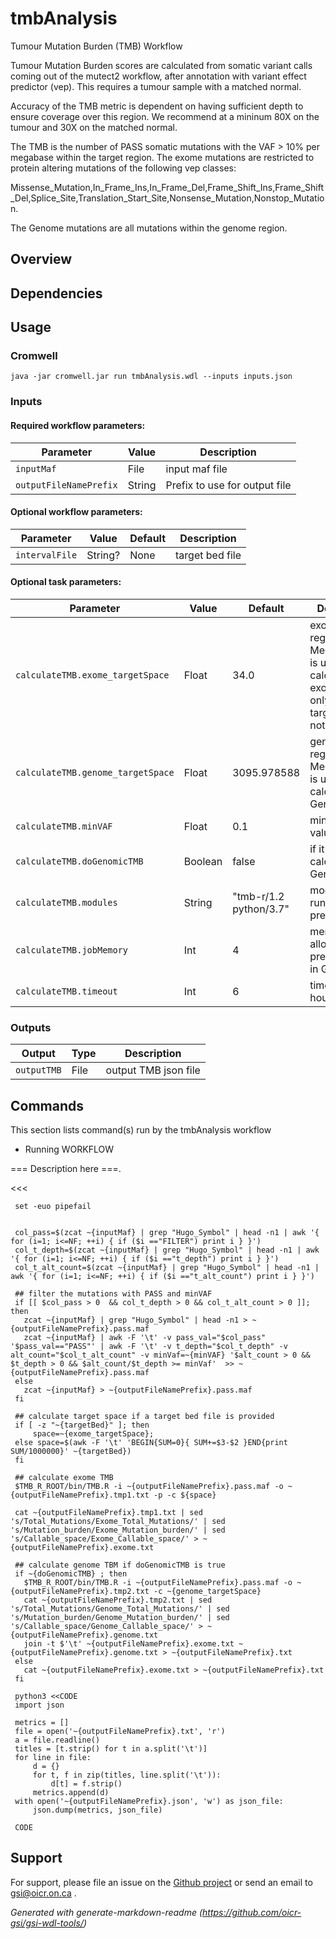 # tmbAnalysis

Tumour Mutation Burden (TMB) Workflow

Tumour Mutation Burden scores are calculated from somatic variant calls coming out of the mutect2 workflow, after annotation with variant effect predictor (vep).  This requires a tumour sample with a matched normal.

Accuracy of the TMB metric is dependent on having sufficient depth to ensure coverage over this region. We recommend at a mininum 80X on the tumour and 30X on the matched normal.

The TMB is the number of PASS somatic mutations with the VAF > 10% per megabase within the target region.  The exome mutations are restricted to protein altering mutations of the following vep classes:

Missense_Mutation,In_Frame_Ins,In_Frame_Del,Frame_Shift_Ins,Frame_Shift_Del,Splice_Site,Translation_Start_Site,Nonsense_Mutation,Nonstop_Mutation.

The Genome mutations are all mutations within the genome region.

## Overview

## Dependencies



## Usage

### Cromwell
```
java -jar cromwell.jar run tmbAnalysis.wdl --inputs inputs.json
```

### Inputs

#### Required workflow parameters:
Parameter|Value|Description
---|---|---
`inputMaf`|File|input maf file
`outputFileNamePrefix`|String|Prefix to use for output file


#### Optional workflow parameters:
Parameter|Value|Default|Description
---|---|---|---
`intervalFile`|String?|None|target bed file


#### Optional task parameters:
Parameter|Value|Default|Description
---|---|---|---
`calculateTMB.exome_targetSpace`|Float|34.0|exome target region in Megabase. It is used to calculate exome TMB only when targetBed is not provided
`calculateTMB.genome_targetSpace`|Float|3095.978588|genome region in Megabase. It is used to calculate Genomic TMB
`calculateTMB.minVAF`|Float|0.1|minimum VAF value
`calculateTMB.doGenomicTMB`|Boolean|false|if it is true, calculate Genomic TMB
`calculateTMB.modules`|String|"tmb-r/1.2 python/3.7"|module for running preprocessing
`calculateTMB.jobMemory`|Int|4|memory allocated to preprocessing, in GB
`calculateTMB.timeout`|Int|6|timeout in hours


### Outputs

Output | Type | Description
---|---|---
`outputTMB`|File|output TMB json file


## Commands
 This section lists command(s) run by the tmbAnalysis workflow
 
 * Running WORKFLOW
 
 === Description here ===.
 
 <<<
 
     set -euo pipefail
 
 
     col_pass=$(zcat ~{inputMaf} | grep "Hugo_Symbol" | head -n1 | awk '{ for (i=1; i<=NF; ++i) { if ($i =="FILTER") print i } }')
     col_t_depth=$(zcat ~{inputMaf} | grep "Hugo_Symbol" | head -n1 | awk '{ for (i=1; i<=NF; ++i) { if ($i =="t_depth") print i } }')
     col_t_alt_count=$(zcat ~{inputMaf} | grep "Hugo_Symbol" | head -n1 | awk '{ for (i=1; i<=NF; ++i) { if ($i =="t_alt_count") print i } }')
 
     ## filter the mutations with PASS and minVAF
     if [[ $col_pass > 0  && col_t_depth > 0 && col_t_alt_count > 0 ]]; then
       zcat ~{inputMaf} | grep "Hugo_Symbol" | head -n1 > ~{outputFileNamePrefix}.pass.maf
       zcat ~{inputMaf} | awk -F '\t' -v pass_val="$col_pass" '$pass_val=="PASS"' | awk -F '\t' -v t_depth="$col_t_depth" -v alt_count="$col_t_alt_count" -v minVaf=~{minVAF} '$alt_count > 0 && $t_depth > 0 && $alt_count/$t_depth >= minVaf'  >> ~{outputFileNamePrefix}.pass.maf
     else
       zcat ~{inputMaf} > ~{outputFileNamePrefix}.pass.maf
     fi
 
     ## calculate target space if a target bed file is provided
     if [ -z "~{targetBed}" ]; then
         space=~{exome_targetSpace};
     else space=$(awk -F '\t' 'BEGIN{SUM=0}{ SUM+=$3-$2 }END{print SUM/1000000}' ~{targetBed})
     fi
 
     ## calculate exome TMB
     $TMB_R_ROOT/bin/TMB.R -i ~{outputFileNamePrefix}.pass.maf -o ~{outputFileNamePrefix}.tmp1.txt -p -c ${space}
 
     cat ~{outputFileNamePrefix}.tmp1.txt | sed 's/Total_Mutations/Exome_Total_Mutations/' | sed 's/Mutation_burden/Exome_Mutation_burden/' | sed 's/Callable_space/Exome_Callable_space/' > ~{outputFileNamePrefix}.exome.txt
 
     ## calculate genome TBM if doGenomicTMB is true
     if ~{doGenomicTMB} ; then
       $TMB_R_ROOT/bin/TMB.R -i ~{outputFileNamePrefix}.pass.maf -o ~{outputFileNamePrefix}.tmp2.txt -c ~{genome_targetSpace}
       cat ~{outputFileNamePrefix}.tmp2.txt | sed 's/Total_Mutations/Genome_Total_Mutations/' | sed 's/Mutation_burden/Genome_Mutation_burden/' | sed 's/Callable_space/Genome_Callable_space/' > ~{outputFileNamePrefix}.genome.txt
       join -t $'\t' ~{outputFileNamePrefix}.exome.txt ~{outputFileNamePrefix}.genome.txt > ~{outputFileNamePrefix}.txt
     else
       cat ~{outputFileNamePrefix}.exome.txt > ~{outputFileNamePrefix}.txt
     fi
 
     python3 <<CODE
     import json
 
     metrics = []
     file = open('~{outputFileNamePrefix}.txt', 'r')
     a = file.readline()
     titles = [t.strip() for t in a.split('\t')]
     for line in file:
         d = {}
         for t, f in zip(titles, line.split('\t')):
             d[t] = f.strip()
         metrics.append(d)
     with open('~{outputFileNamePrefix}.json', 'w') as json_file:
         json.dump(metrics, json_file)
 
     CODE
 
   >>>
 ## Support

For support, please file an issue on the [Github project](https://github.com/oicr-gsi) or send an email to gsi@oicr.on.ca .

_Generated with generate-markdown-readme (https://github.com/oicr-gsi/gsi-wdl-tools/)_

